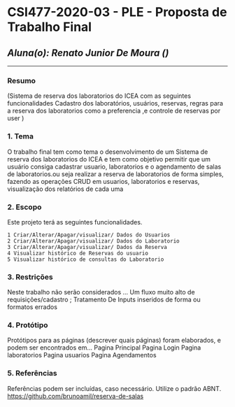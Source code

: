 # **CSI477-2020-03 - PLE - Proposta de Trabalho Final**
## *Aluna(o): Renato Junior De Moura ()*

--------------

<!-- Descrever um resumo sobre o trabalho. -->

### Resumo

  (Sistema de reserva dos laboratorios do ICEA com as seguintes funcionalidades Cadastro dos laboratórios, usuários, reservas, regras para a reserva dos laboratorios como a preferencia ,e controle de reservas por user   )

<!-- Apresentar o tema. -->
### 1. Tema

  O trabalho final tem como tema o desenvolvimento de um Sistema de reserva dos laboratorios do ICEA e tem como objetivo permitir que um usuário consiga cadastrar usuario, laboratorios e o agendamento de salas de laboratorios.ou seja realizar a reserva de laboratorios de forma simples, fazendo as operações CRUD em usuarios, laboratorios e reservas, visualização dos relatórios de cada uma  

<!-- Descrever e limitar o escopo da aplicação. -->
### 2. Escopo

  Este projeto terá as seguintes funcionalidades.
  
    1 Criar/Alterar/Apagar/visualizar/ Dados do Usuarios
    2 Criar/Alterar/Apagar/visualizar/ Dados do Laboratorio
    3 Criar/Alterar/Apagar/visualizar/ Dados da Reserva
    4 Visualizar histórico de Reservas do usuario
    5 Visualizar histórico de consultas do Laboratorio 


<!-- Apresentar restrições de funcionalidades e de escopo. -->
### 3. Restrições

  Neste trabalho não serão considerados ...
  Um fluxo muito alto de requisições/cadastro ;
  Tratamento De Inputs inseridos de forma ou formatos errados 

<!-- Construir alguns protótipos para a aplicação, disponibilizá-los no Github e descrever o que foi considerado. //-->
### 4. Protótipo

  Protótipos para as páginas (descrever quais páginas) foram elaborados, e podem ser encontrados em...
  Pagina Principal 
  Pagina Login
  Pagina laboratorios
  Pagina usuarios 
  Pagina Agendamentos 

### 5. Referências

  Referências podem ser incluídas, caso necessário. Utilize o padrão ABNT.
  https://github.com/brunoamil/reserva-de-salas
